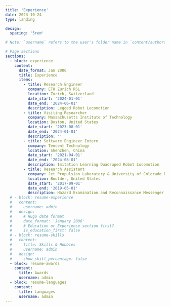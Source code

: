 ```yaml
---
title: 'Experience'
date: 2023-10-24
type: landing

design:
  spacing: '5rem'

# Note: `username` refers to the user's folder name in `content/authors/`

# Page sections
sections:
  - block: experience
    content:
      date_format: Jan 2006
      title: Experience
      items:
        - title: Research Engineer 
          company: ETH Zurich RSL
          location: Zurich, Switzerland
          date_start: '2024-01-01'
          date_end: '2024-06-01'
          description: Legged Robot Locomotion
        - title: Visiting Researcher
          company: Massachusetts Institute of Technology
          location: Boston, United States
          date_start: '2023-08-01'
          date_end: '2024-01-01'
          description: ''
        - title: Software Engineer Intern 
          company: Tencent Technology 
          location: Shenzhen, China
          date_start: '2021-04-01'
          date_end: '2024-08-01'
          description: Imitation Learning Quadruped Robot Locomotion
        - title: Research Assistant
          company: Jet Propulsion Laboratory & University of Colorado Boulder
          location: Boulder, United States
          date_start: '2017-09-01'
          date_end: '2019-05-01'
          description: Hazard Examination and Reconnaissance Messenger for Extended Surveillance
  # - block: resume-experience
  #   content:
  #     username: admin
  #   design:
  #     # Hugo date format
  #     date_format: 'January 2006'
  #     # Education or Experience section first?
  #     is_education_first: false
  # - block: resume-skills
  #   content:
  #     title: Skills & Hobbies
  #     username: admin
  #   design:
  #     show_skill_percentage: false
  - block: resume-awards
    content:
      title: Awards
      username: admin
  - block: resume-languages
    content:
      title: Languages
      username: admin
---
```

